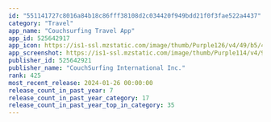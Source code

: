 ```yaml
---
id: "551141727c8016a84b18c86fff38108d2c034420f949bdd21f0f3fae522a4437"
category: "Travel"
app_name: "Couchsurfing Travel App"
app_id: 525642917
app_icon: https://is1-ssl.mzstatic.com/image/thumb/Purple126/v4/49/b5/40/49b5407b-f1c3-80e6-7c60-e5a2ee010336/AppIcon-0-0-1x_U007emarketing-0-7-0-85-220.png/1024x1024bb.png
app_screenshot: https://is1-ssl.mzstatic.com/image/thumb/Purple114/v4/9d/1e/ec/9d1eec11-aad8-42d3-ccd7-e4520b4673a5/mzl.fghmwnzk.jpg/1242x2688bb.png
publisher_id: 525642921
publisher_name: "CouchSurfing International Inc."
rank: 425
most_recent_release: 2024-01-26 00:00:00
release_count_in_past_year: 7
release_count_in_past_year_category: 17
release_count_in_past_year_top_in_category: 35
---
```

